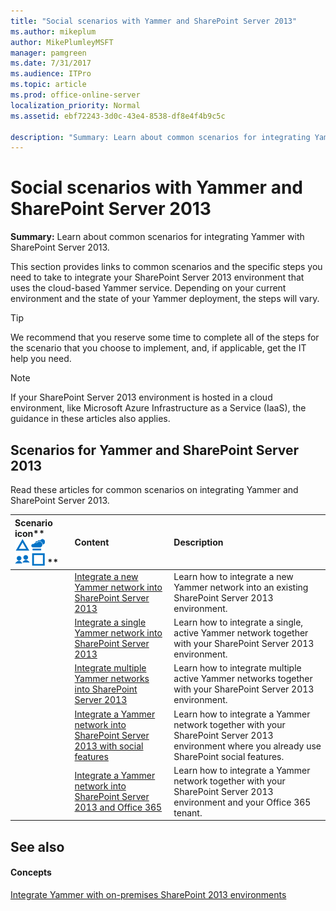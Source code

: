 ```yaml
---
title: "Social scenarios with Yammer and SharePoint Server 2013"
ms.author: mikeplum
author: MikePlumleyMSFT
manager: pamgreen
ms.date: 7/31/2017
ms.audience: ITPro
ms.topic: article
ms.prod: office-online-server
localization_priority: Normal
ms.assetid: ebf72243-3d0c-43e4-8538-df8e4f4b9c5c

description: "Summary: Learn about common scenarios for integrating Yammer with SharePoint Server 2013."
---
```


# Social scenarios with Yammer and SharePoint Server 2013

 **Summary:** Learn about common scenarios for integrating Yammer with SharePoint Server 2013. 
  
This section provides links to common scenarios and the specific steps you need to take to integrate your SharePoint Server 2013 environment that uses the cloud-based Yammer service. Depending on your current environment and the state of your Yammer deployment, the steps will vary.
  
> [!TIP]
> We recommend that you reserve some time to complete all of the steps for the scenario that you choose to implement, and, if applicable, get the IT help you need. 
  
> [!NOTE]
> If your SharePoint Server 2013 environment is hosted in a cloud environment, like Microsoft Azure Infrastructure as a Service (IaaS), the guidance in these articles also applies. 
  
## Scenarios for Yammer and SharePoint Server 2013

Read these articles for common scenarios on integrating Yammer and SharePoint Server 2013.
  
|Scenario icon**                   ![Scenario icon](../media/mod_icon_scenarios_M.png)                 **|**Content**|**Description**|
|:-----|:-----|:-----|
||[Integrate a new Yammer network into SharePoint Server 2013](integrate-a-new-yammer-network-into-sharepoint-server-2013.md) <br/> |Learn how to integrate a new Yammer network into an existing SharePoint Server 2013 environment.  <br/> |
||[Integrate a single Yammer network into SharePoint Server 2013](integrate-a-single-yammer-network-into-sharepoint-server-2013.md) <br/> |Learn how to integrate a single, active Yammer network together with your SharePoint Server 2013 environment.  <br/> |
||[Integrate multiple Yammer networks into SharePoint Server 2013](integrate-multiple-yammer-networks-into-sharepoint-server-2013.md) <br/> |Learn how to integrate multiple active Yammer networks together with your SharePoint Server 2013 environment.  <br/> |
||[Integrate a Yammer network into SharePoint Server 2013 with social features](integrate-a-yammer-network-into-sharepoint-server-2013-with-social-features.md) <br/> |Learn how to integrate a Yammer network together with your SharePoint Server 2013 environment where you already use SharePoint social features.  <br/> |
||[Integrate a Yammer network into SharePoint Server 2013 and Office 365](integrate-a-yammer-network-into-sharepoint-server-2013-and-office-365.md) <br/> |Learn how to integrate a Yammer network together with your SharePoint Server 2013 environment and your Office 365 tenant.  <br/> |
   
## See also

#### Concepts

[Integrate Yammer with on-premises SharePoint 2013 environments](integrate-yammer-with-on-premises-sharepoint-2013-environments.md)

